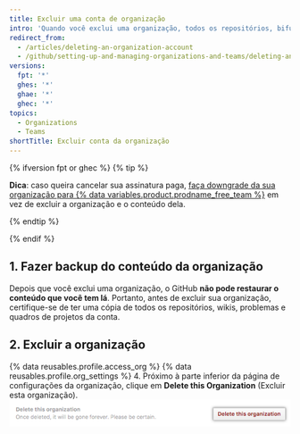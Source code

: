 ```yaml
---
title: Excluir uma conta de organização
intro: 'Quando você exclui uma organização, todos os repositórios, bifurcações de repositórios privados, wikis, problemas, pull requests e páginas de projeto ou de organização são excluídos também. {% ifversion fpt or ghec %}Your billing will end, and after 90 days the organization name becomes available for use on a new user or organization account.{% endif %}'
redirect_from:
  - /articles/deleting-an-organization-account
  - /github/setting-up-and-managing-organizations-and-teams/deleting-an-organization-account
versions:
  fpt: '*'
  ghes: '*'
  ghae: '*'
  ghec: '*'
topics:
  - Organizations
  - Teams
shortTitle: Excluir conta da organização
---
```


{% ifversion fpt or ghec %}
{% tip %}

**Dica**: caso queira cancelar sua assinatura paga, [faça downgrade da sua organização para {% data variables.product.prodname_free_team %}](/articles/downgrading-your-github-subscription) em vez de excluir a organização e o conteúdo dela.

{% endtip %}

{% endif %}

## 1. Fazer backup do conteúdo da organização

Depois que você exclui uma organização, o GitHub **não pode restaurar o conteúdo que você tem lá**. Portanto, antes de excluir sua organização, certifique-se de ter uma cópia de todos os repositórios, wikis, problemas e quadros de projetos da conta.

## 2. Excluir a organização

{% data reusables.profile.access_org %}
{% data reusables.profile.org_settings %}
4. Próximo à parte inferior da página de configurações da organização, clique em **Delete this Organization** (Excluir esta organização). ![Botão Delete this organization (Excluir esta organização)](/assets/images/help/settings/settings-organization-delete.png)
